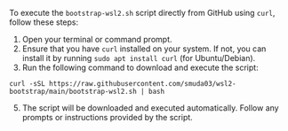 To execute the `bootstrap-wsl2.sh` script directly from GitHub using `curl`, follow these steps:

1. Open your terminal or command prompt.
2. Ensure that you have `curl` installed on your system. If not, you can install it by running `sudo apt install curl` (for Ubuntu/Debian).
3. Run the following command to download and execute the script:

```shell
curl -sSL https://raw.githubusercontent.com/smuda03/wsl2-bootstrap/main/bootstrap-wsl2.sh | bash
```

5. The script will be downloaded and executed automatically. Follow any prompts or instructions provided by the script.
